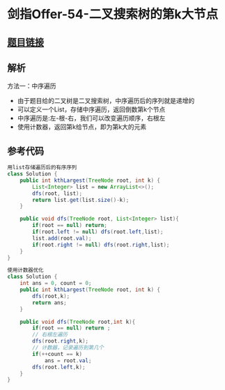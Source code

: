 # 剑指Offer-54-二叉搜索树的第k大节点

## [题目链接](https://leetcode-cn.com/problems/er-cha-sou-suo-shu-de-di-kda-jie-dian-lcof/)

## 解析
方法一：中序遍历
- 由于题目给的二叉树是二叉搜索树，中序遍历后的序列就是递增的
- 可以定义一个List，存储中序遍历，返回倒数第k个节点
- 中序遍历是:左-根-右，我们可以改变遍历顺序，右根左
- 使用计数器，返回第k给节点，即为第k大的元素


## 参考代码
```Java
用list存储遍历后的有序序列
class Solution {
    public int kthLargest(TreeNode root, int k) {
        List<Integer> list = new ArrayList<>();
        dfs(root, list);
        return list.get(list.size()-k);
    }

    public void dfs(TreeNode root, List<Integer> list){
        if(root == null) return;
        if(root.left != null) dfs(root.left,list);
        list.add(root.val);
        if(root.right != null) dfs(root.right,list);
    }
}

使用计数器优化
class Solution {
    int ans = 0, count = 0;
    public int kthLargest(TreeNode root, int k) {
        dfs(root,k);
        return ans;
    }

    public void dfs(TreeNode root,int k){
        if(root == null) return ;
        // 右根左遍历
        dfs(root.right,k);
        // 计数器，记录遍历到第几个
        if(++count == k)
            ans = root.val;
        dfs(root.left,k);
    }
}
```